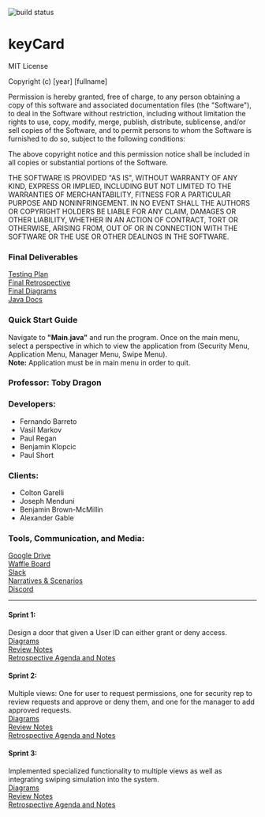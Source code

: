 ![build status](https://circleci.com/gh/paulr4321/keyCard.png?circle-token=circle-token "Master Build Status")

# keyCard<br>
MIT License

Copyright (c) [year] [fullname]

Permission is hereby granted, free of charge, to any person obtaining a copy
of this software and associated documentation files (the "Software"), to deal
in the Software without restriction, including without limitation the rights
to use, copy, modify, merge, publish, distribute, sublicense, and/or sell
copies of the Software, and to permit persons to whom the Software is
furnished to do so, subject to the following conditions:

The above copyright notice and this permission notice shall be included in all
copies or substantial portions of the Software.

THE SOFTWARE IS PROVIDED "AS IS", WITHOUT WARRANTY OF ANY KIND, EXPRESS OR
IMPLIED, INCLUDING BUT NOT LIMITED TO THE WARRANTIES OF MERCHANTABILITY,
FITNESS FOR A PARTICULAR PURPOSE AND NONINFRINGEMENT. IN NO EVENT SHALL THE
AUTHORS OR COPYRIGHT HOLDERS BE LIABLE FOR ANY CLAIM, DAMAGES OR OTHER
LIABILITY, WHETHER IN AN ACTION OF CONTRACT, TORT OR OTHERWISE, ARISING FROM,
OUT OF OR IN CONNECTION WITH THE SOFTWARE OR THE USE OR OTHER DEALINGS IN THE
SOFTWARE.

<h3> Final Deliverables </h3>

<a href="https://docs.google.com/document/d/1LjkzfjKhdIN14BgzggfcQQPC5W1GYXOi0ZTB1sEKCJM/edit?usp=sharing">Testing Plan</a> <br>
<a href="https://docs.google.com/document/d/1rjryRx4Jz7yd7Djz8XQqli0mmcw_d5RPO905zWnB_vU/edit?usp=sharing" target="_blank">Final Retrospective</a> <br>
<a href="https://drive.google.com/open?id=1EDkZycf_1BW1ZnJm8VLXCtqtDzGzQrTp">Final Diagrams</a> <br>
<a href="https://paulr4321.github.io/keyCard/"> Java Docs</a> <br>

<h3>Quick Start Guide</h3>

Navigate to <b>"Main.java"</b> and run the program. Once on the main menu, select a perspective
in which to view the application from (Security Menu, Application Menu, Manager Menu, Swipe Menu).
<br>
<b>Note:</b> Application must be in main menu in order to quit.

<h3>Professor: Toby Dragon</h3>

<h3>Developers:</h3>

<ul>
  <li>Fernando Barreto</li>
  <li>Vasil Markov</li>
  <li>Paul Regan</li>
  <li>Benjamin Klopcic</li>
  <li>Paul Short</li>
</ul>

<h3>Clients:</h3>

<ul>
  <li>Colton Garelli</li>
  <li>Joseph Menduni</li>
  <li>Benjamin Brown-McMillin</li>
  <li>Alexander Gable</li>
</ul>

<h3>Tools, Communication, and Media:</h3>

<a href="https://drive.google.com/open?id=1lJ2khFk3V6X8tz4FlRm16Vi0ld-8amAa">Google Drive</a> <br>
<a href="https://waffle.io/paulr4321/keyCard" target="_blank">Waffle Board</a> <br>
<a href="https://ezclapboyz.slack.com/messages/C9JNNDYH3/" target="_blank">Slack</a> <br>
<a href="https://docs.google.com/document/d/1GgZdVfYEUbkyT8Jr53fQ21ojwOsOdY-uOHtklbvks50/edit?usp=sharing" target="_blank">Narratives & Scenarios</a> <br>
<a href="https://discord.gg/WJAECsm">Discord</a> <br>

<hr>

<h4>Sprint 1:</h4> Design a door that given a User ID can either grant or deny access. <br>
<a href="https://drive.google.com/open?id=1ioKrIsPzj_Qx1S29JXjQ8oasrmSkIhZ8">Diagrams</a> <br>
<a href="https://docs.google.com/document/d/1iCmnYO0t3EkE7W1LOHyIvmM276L2LTNH41HdcP9hfNE/edit?usp=sharing">Review Notes</a> <br>
<a href="https://docs.google.com/document/d/1Tb0tsgK87yBSG3024-oeEL2KwOporxNpCx1GOIYB81s/edit?usp=sharing">Retrospective Agenda and Notes</a> <br>

<h4>Sprint 2:</h4> Multiple views: One for user to request permissions, one for security rep to review requests and approve or deny them, and one for the manager to add approved requests.<br>
<a href="https://drive.google.com/open?id=10qDAGomSN0yZDXwBpHtdP1y3IK7lVqkg">Diagrams</a> <br>
<a href="https://docs.google.com/document/d/1IzJgSj2vcdEQp0K_ol4MOgQOs62ouJOgfKnZA9E3lRw/edit?usp=sharing">Review Notes</a> <br>
<a href="https://docs.google.com/document/d/1Cn7M8kBUx1TLvQu708VXMkk76jaqTJ9g0m6dPkJHpEE/edit?usp=sharing">Retrospective Agenda and Notes</a> <br>

<h4>Sprint 3:</h4> Implemented specialized functionality to multiple views as well as integrating swiping simulation into the system. <br>
<a href="https://drive.google.com/open?id=1EDkZycf_1BW1ZnJm8VLXCtqtDzGzQrTp">Diagrams</a> <br>
<a href="https://docs.google.com/document/d/1stRDuOXCBOykKsJPTpP5tyZ-BFwNHzQz4ciUIMBKUMM/edit?usp=sharing">Review Notes</a> <br>
<a href="https://docs.google.com/document/d/1rjryRx4Jz7yd7Djz8XQqli0mmcw_d5RPO905zWnB_vU/edit?usp=sharing">Retrospective Agenda and Notes</a> <br>
